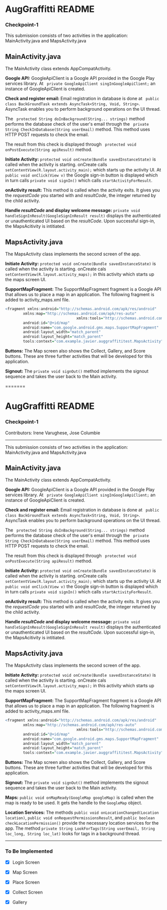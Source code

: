 # AugGraffitti README
### Checkpoint-1
This submission consists of two activities in the application: MainActivity.java and MapsActivity.java

## MainActivity.java

The MainActivity class extends AppCompatActivity.

**Google API:** GoogleApiClient is a Google API provided in the Google Play services library. At ``` private GoogleApiClient singInGoogleApiClient;``` an instance of GoogleApiClient is created. 

**Check and register email:** Email registration in database is done at ``` public class BackGroundTask extends AsyncTask<String, Void, String>```. AsyncTask enables you to perform background operations on the UI thread. 

The ``` protected String doInBackground(String... strings)``` method performs the database check of the user's email through the ``` private String CheckInDatabase(String userEmail)``` method. This method uses HTTP POST requests to check the email. 

The result from this check is displayed through ``` protected void onPostExecute(String apiResult)``` method. 
 
**Initiate Activity:** ```protected void onCreate(Bundle savedInstanceState)``` is called when the activity is starting. onCreate calls ```setContentView(R.layout.activity_main);``` which starts up the activity UI. At ```public void onClick(View v)``` the Google sign-in button is displayed which in turn calls ```private void signIn()``` which calls ```startActivityForResult```.

**onActivity result:** This method is called when the activity exits. It gives you the *requestCode* you started with and *resultCode*, the integer returned by the child activity. 

**Handle *resultCode* and display welcome message:** ```private void handleSignInResult(GoogleSignInResult result)```  displays the authenticated or unauthenticated UI based on the *resultCode*. Upon successful sign-in, the MapsAcitivity is intitiated. 

## MapsActivity.java
 
The MapsActivity class implements the second screen of the app. 

**Initiate Activity:** ```protected void onCreate(Bundle savedInstanceState)``` is called when the activity is starting. onCreate cals ```setContentView(R.layout.activity_maps);``` in this activity which starts up the maps screen UI. 

**SupportMapFragment:** The SupportMapFragment fragment is a Google API that allows us to place a map in an application. The following fragment is added to activity_maps.xml file.
```R
<fragment xmlns:android="http://schemas.android.com/apk/res/android"
        xmlns:map="http://schemas.android.com/apk/res-auto"
								xmlns:tools="http://schemas.android.com/tools"
        android:id="@+id/map"
        android:name="com.google.android.gms.maps.SupportMapFragment"
        android:layout_width="match_parent"
        android:layout_height="match_parent"
        tools:context="com.example.javier.auggraffititest.MapsActivity" />
```
**Buttons:** The Map screen also shows the Collect, Gallery, and Score buttons. These are three further activities that will be developed for this application.

**Signout:** The ```private void signOut()``` method implements the signout sequence and takes the user back to the Main activity. 


=======
# AugGraffitti README
### Checkpoint-1
Contributors: Irene Varughese, Jose Columbie


___

This submission consists of two activities in the application: MainActivity.java and MapsActivity.java

## MainActivity.java

The MainActivity class extends AppCompatActivity.

**Google API:** GoogleApiClient is a Google API provided in the Google Play services library. At ``` private GoogleApiClient singInGoogleApiClient;``` an instance of GoogleApiClient is created. 

**Check and register email:** Email registration in database is done at ``` public class BackGroundTask extends AsyncTask<String, Void, String>```. AsyncTask enables you to perform background operations on the UI thread. 

The ``` protected String doInBackground(String... strings)``` method performs the database check of the user's email through the ``` private String CheckInDatabase(String userEmail)``` method. This method uses HTTP POST requests to check the email. 

The result from this check is displayed through ``` protected void onPostExecute(String apiResult)``` method. 
 
**Initiate Activity:** ```protected void onCreate(Bundle savedInstanceState)``` is called when the activity is starting. onCreate calls ```setContentView(R.layout.activity_main);``` which starts up the activity UI. At ```public void onClick(View v)``` the Google sign-in button is displayed which in turn calls ```private void signIn()``` which calls ```startActivityForResult```.

**onActivity result:** This method is called when the activity exits. It gives you the *requestCode* you started with and *resultCode*, the integer returned by the child activity. 

**Handle *resultCode* and display welcome message:** ```private void handleSignInResult(GoogleSignInResult result)```  displays the authenticated or unauthenticated UI based on the *resultCode*. Upon successful sign-in, the MapsAcitivity is intitiated. 

## MapsActivity.java
 
The MapsActivity class implements the second screen of the app. 

**Initiate Activity:** ```protected void onCreate(Bundle savedInstanceState)``` is called when the activity is starting. onCreate cals ```setContentView(R.layout.activity_maps);``` in this activity which starts up the maps screen UI. 

**SupportMapFragment:** The SupportMapFragment fragment is a Google API that allows us to place a map in an application. The following fragment is added to activity_maps.xml file.
```R
<fragment xmlns:android="http://schemas.android.com/apk/res/android"
        xmlns:map="http://schemas.android.com/apk/res-auto"
								xmlns:tools="http://schemas.android.com/tools"
        android:id="@+id/map"
        android:name="com.google.android.gms.maps.SupportMapFragment"
        android:layout_width="match_parent"
        android:layout_height="match_parent"
        tools:context="com.example.javier.auggraffititest.MapsActivity" />
```
**Buttons:** The Map screen also shows the Collect, Gallery, and Score buttons. These are three further activities that will be developed for this application.

**Signout:** The ```private void signOut()``` method implements the signout sequence and takes the user back to the Main activity. 

**Maps:** ```public void onMapReady(GoogleMap googleMap)``` is called when the map is ready to be used. 
It gets the handle to the ```GoogleMap``` object. 

**Location Services:** The methods ```public void onLocationChanged(Location location)```, ```public void onRequestPermissionsResult```, and ```public boolean checkLocationPermission()``` provide the necessary location services for the app. The method ```private String LookForTags(String userEmail, String loc_long, String loc_lat)``` looks for tags in a background thread.

***

### To Be Implemented

- [x] Login Screen
- [x] Map Screen
- [x] Place Screen
- [x] Collect Screen
- [x] Gallery

